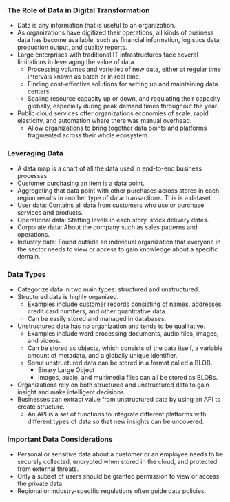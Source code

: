 ### The Role of Data in Digital Transformation
* Data is any information that is useful to an organization. 
* As organizations have digitized their operations, all kinds of business data has become available, such as financial information, logistics data, production output, and quality reports. 
* Large enterprises with traditional IT infrastructures face several limitations in leveraging the value of data.
    * Processing volumes and varieties of new data, either at regular time intervals known as batch or in real time.
    * Finding cost-effective solutions for setting up and maintaining data centers. 
    * Scaling resource capacity up or down, and regulating their capacity globally, especially during peak demand times throughout the year.
* Public cloud services offer organizations economies of scale, rapid elasticity, and automation where there was manual overhead.
    * Allow organizations to bring together data points and platforms fragmented across their whole ecosystem. 

### Leveraging Data
* A data map is a chart of all the data used in end-to-end business processes.
* Customer purchasing an item is a data point.
* Aggregating that data point with other purchases across stores in each region results in another type of data: transactions. This is a dataset. 
* User data: Contains all data from customers who use or purchase services and products.
* Operational data: Staffing levels in each story, stock delivery dates.
* Corporate data: About the company such as sales patterns and operations. 
* Industry data: Found outside an individual organization that everyone in the sector needs to view or access to gain knowledge about a specific domain.

### Data Types
* Categorize data in two main types: structured and unstructured.
* Structured data is highly organized.
    * Examples include customer records consisting of names, addresses, credit card numbers, and other quantitative data.
    * Can be easily stored and managed in databases.
* Unstructured data has no organization and tends to be qualitative.
    * Examples include word processing documents, audio files, images, and videos.
    * Can be stored as objects, which consists of the data itself, a variable amount of metadata, and a globally unique identifier.
    * Some unstructured data can be stored in a format called a BLOB.
        * Binary Large Object
        * Images, audio, and multimedia files can all be stored as BLOBs.
* Organizations rely on both structured and unstructured data to gain insight and make intelligent decisions. 
* Businesses can extract value from unstructured data by using an API to create structure.
    * An API is a set of functions to integrate different platforms with different types of data so that new insights can be uncovered.

### Important Data Considerations
* Personal or sensitive data about a customer or an employee needs to be securely collected, encrypted when stored in the cloud, and protected from external threats.
* Only a subset of users should be granted permission to view or access the private data. 
* Regional or industry-specific regulations often guide data policies.

